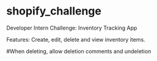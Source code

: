 # shopify_challenge
Developer Intern Challenge: Inventory Tracking App

Features: Create, edit, delete and view inventory items. 

#When deleting, allow deletion comments and undeletion

